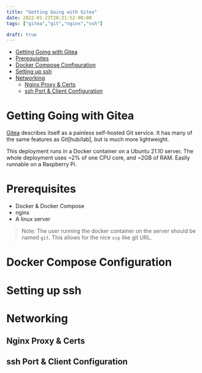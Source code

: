 ```yaml
---
title: "Getting Going with Gitea"
date: 2022-01-23T20:21:52-08:00
tags: ["gitea","git","nginx","ssh"]

draft: true
---
```


<!--more-->
<!-- START doctoc generated TOC please keep comment here to allow auto update -->
<!-- DON'T EDIT THIS SECTION, INSTEAD RE-RUN doctoc TO UPDATE -->

- [Getting Going with Gitea](#getting-going-with-gitea)
- [Prerequisites](#prerequisites)
- [Docker Compose Configuration](#docker-compose-configuration)
- [Setting up ssh](#setting-up-ssh)
- [Networking](#networking)
  - [Nginx Proxy & Certs](#nginx-proxy--certs)
  - [ssh Port & Client Configuration](#ssh-port--client-configuration)

<!-- END doctoc generated TOC please keep comment here to allow auto update -->

# Getting Going with Gitea

[Gitea][gitea-home] describes itself as a painless self-hosted Git service.
It has many of the same features as Git[hub/lab], but is much more
lightweight.

This deployment runs in a Docker container on a Ubuntu 21.10 server.
The whole deployment uses ~2% of one CPU core, and ~2GB of RAM.
Easily runnable on a Raspberry Pi.


# Prerequisites
  - Docker & Docker Compose
  - nginx
  - A linux server

> Note: The user running the docker container on the server
> should be named `git`. This allows for the nice `scp` like
> git URL.

# Docker Compose Configuration

# Setting up ssh

# Networking
## Nginx Proxy & Certs
## ssh Port & Client Configuration


<!-- Links -->
[gitea-home]: https://gitea.io/en-us/
